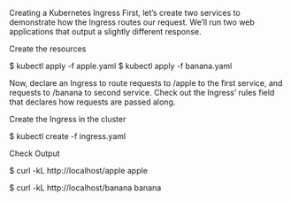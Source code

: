 Creating a Kubernetes Ingress
First, let’s create two services to demonstrate how the Ingress routes our request. We’ll run two web applications that output a slightly different response.

Create the resources

$ kubectl apply -f apple.yaml
$ kubectl apply -f banana.yaml

Now, declare an Ingress to route requests to /apple to the first service, and requests to /banana to second service. Check out the Ingress’ rules field that declares how requests are passed along.


Create the Ingress in the cluster

$ kubectl create -f ingress.yaml

Check Output

$ curl -kL http://localhost/apple
apple

$ curl -kL http://localhost/banana
banana
